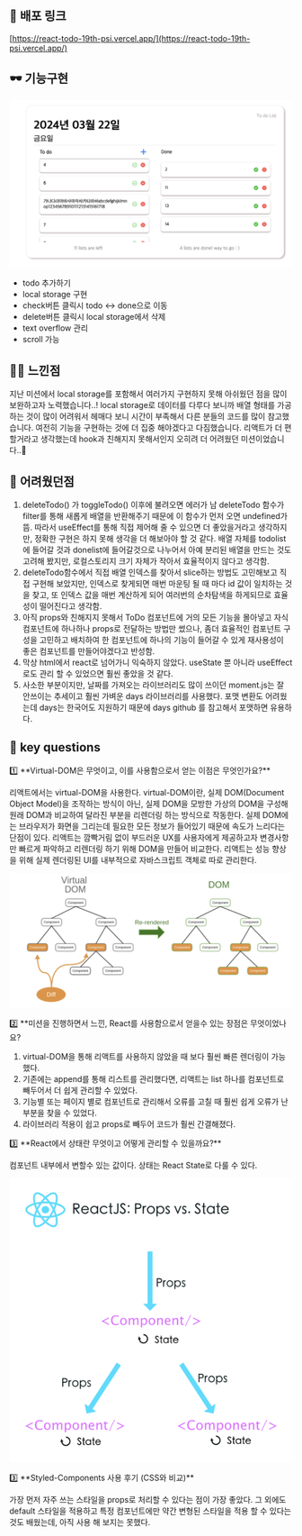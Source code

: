 ## 🔗 배포 링크

[https://react-todo-19th-psi.vercel.app/](https://react-todo-19th-psi.vercel.app/)

## 🕶️ 기능구현

![screenshot](./public/img/screenshot.png)

- todo 추가하기
- local storage 구현
- check버튼 클릭시 todo ↔ done으로 이동
- delete버튼 클릭시 local storage에서 삭제
- text overflow 관리
- scroll 가능

## 👩‍💻 느낀점

지난 미션에서 local storage를 포함해서 여러가지 구현하지 못해 아쉬웠던 점을 많이 보완하고자 노력했습니다..! local storage로 데이터를 다루다 보니까 배열 형태를 가공하는 것이 많이 어려워서 헤매다 보니 시간이 부족해서 다른 분들의 코드를 많이 참고했습니다. 여전히 기능을 구현하는 것에 더 집중 해야겠다고 다짐했습니다. 리액트가 더 편할거라고 생각했는데 hook과 친해지지 못해서인지 오히려 더 어려웠던 미션이었습니다..🥹

## 👻 어려웠던점

1. deleteTodo() 가 toggleTodo() 이후에 불려오면 에러가 남
deleteTodo 함수가 filter를 통해 새롭게 배열을 반환해주기 때문에 이 함수가 먼저 오면 undefined가 뜸.
따라서 useEffect를 통해 직접 제어해 줄 수 있으면 더 좋았을거라고 생각하지만, 정확한 구현은 하지 못해 생각을 더 해보아야 할 것 같다. 배열 자체를 todolist에 들어갈 것과 donelist에 들어갈것으로 나누어서 아예 분리된 배열을 만드는 것도 고려해 봤지만, 로컬스토리지 크기 자체가 작아서 효율적이지 않다고 생각함.
2. deleteTodo함수에서 직접 배열 인덱스를 찾아서 slice하는 방법도 고민해보고 직접 구현해 보았지만, 인덱스로 찾게되면 매번 마운팅 될 때 마다 id 값이 일치하는 것을 찾고, 또 인덱스 값을 매번 계산하게 되어 여러번의 순차탐색을 하게되므로 효율성이 떨어진다고 생각함.
3. 아직 props와 친해지지 못해서 ToDo 컴포넌트에 거의 모든 기능을 몰아넣고 자식 컴포넌트에 하나하나 props로 전달하는 방법만 썼으나, 좀더 효율적인 컴포넌트 구성을 고민하고 배치하여 한 컴포넌트에 하나의 기능이 들어갈 수 있게 재사용성이 좋은 컴포넌트를 만들어야겠다고 반성함.
4. 막상 html에서 react로 넘어가니 익숙하지 않았다. useState 뿐 아니라 useEffect로도 관리 할 수 있었으면 훨씬 좋았을 것 같다.
5. 사소한 부분이지만, 날짜를 가져오는 라이브러리도 많이 쓰이던 moment.js는 잘 안쓰이는 추세이고 훨씬 가벼운 days 라이브러리를 사용했다. 포맷 변환도 어려웠는데 days는 한국어도 지원하기 때문에 days github 를 참고해서 포맷하면 유용하다.

## 🔑 key questions

<aside>
1️⃣ **Virtual-DOM은 무엇이고, 이를 사용함으로서 얻는 이점은 무엇인가요?**

리액트에서는 virtual-DOM을 사용한다. virtual-DOM이란, 실제 DOM(Document Object Model)을 조작하는 방식이 아닌, 실제 DOM을 모방한 가상의 DOM을 구성해 원래 DOM과 비교하여 달라진 부분을 리렌더링 하는 방식으로 작동한다.
실제 DOM에는 브라우저가 화면을 그리는데 필요한 모든 정보가 들어있기 때문에 속도가 느리다는 단점이 있다. 리액트는 깜빡거림 없이 부드러운 UX를 사용자에게 제공하고자 변경사항만 빠르게 파악하고 리렌더링 하기 위해 DOM을 만들어 비교한다. 리액트는 성능 향상을 위해 실제 렌더링된 UI를 내부적으로 자바스크립트 객체로 따로 관리한다.

![virtualDom](./public/img/virtualDom.png)

</aside>

<aside>
2️⃣ **미션을 진행하면서 느낀, React를 사용함으로서 얻을수 있는 장점은 무엇이었나요?

1. virtual-DOM을 통해 리액트를 사용하지 않았을 때 보다 훨씬 빠른 렌더링이 가능했다. 
2. 기존에는 append를 통해 리스트를 관리했다면, 리액트는 list 하나를 컴포넌트로 빼두어서 더 쉽게 관리할 수 있었다.
3. 기능별 또는 페이지 별로 컴포넌트로 관리해서 오류를 고칠 때 훨씬 쉽게 오류가 난 부분을 찾을 수 있었다.
4. 라이브러리 적용이 쉽고 props로 빼두어 코드가 훨씬 간결해졌다.

</aside>

<aside>
3️⃣ **React에서 상태란 무엇이고 어떻게 관리할 수 있을까요?**

컴포넌트 내부에서 변할수 있는 값이다. 상태는 React State로 다룰 수 있다.

![state](./public/img/state.png)

</aside>

<aside>
3️⃣ **Styled-Components 사용 후기 (CSS와 비교)**

가장 먼저 자주 쓰는 스타일을 props로 처리할 수 있다는 점이 가장 좋았다. 그 외에도 default 스타일을 적용하고 특정 컴포넌트에만 약간 변형된 스타일을 적용 할 수 있다는 것도 배웠는데, 아직 사용 해 보지는 못했다.

</aside>
